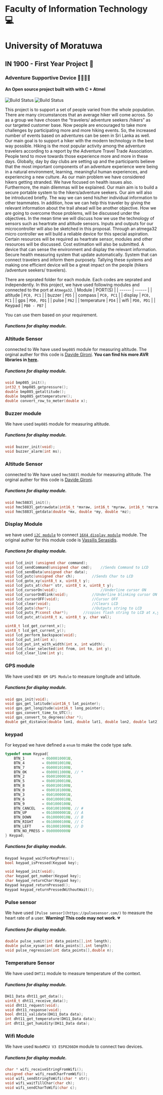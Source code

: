 # Faculty of Information Technology 💻
# University of Moratuwa
## IN 1900 - First Year Project 🤖
### Adventure Supportive Device 🧗‍♀️🧗‍♂️
#### An Open source project built with with C + Atmel
![Build Status](https://img.shields.io/github/directory-file-count/Wisipsy/Adventure-Supportive-Device)
![Build Status](https://img.shields.io/github/downloads/Wisipsy/Adventure-Supportive-Device/total)

This project is to support a set of people varied from the whole population. There are many
circumstances that an average hiker will come across. So as a group we have chosen the “travelers/
adventure seekers /hikers” as our targeted customer base. Now people are encouraged to take more
challenges by participating more and more hiking events. So, the increased number of events based on
adventures can be seen in Sri Lanka as well. Our main goal is to support a hiker with the modern
technology in the best way possible.
Hiking is the most popular activity among the adventure travelers according to a report by
the Adventure Travel Trade Association. People tend to move towards those experience more and
more in these days. Globally, day by day clubs are setting up and the participants believe that the
most important components of an adventure experience were being in a natural environment,
learning, meaningful human experiences, and experiencing a new culture.
As our main problem we have considered hikers getting stranded. We have focused on
health issues also. Furthermore, the main dilemmas will be explained. Our main aim is to build a
secure portable system to the hikers/adventure seekers. Our aim will also be introduced briefly.
The way we can send his/her individual information to other teammates. In addition, how we can
help this traveler by giving the relevant information about the trail ahead will be another objective.
How we are going to overcome those problems, will be discussed under the objectives.
In the mean time we will discuss how we use the technology of sensors such as heartrate
and altitude sensors. Inputs and outputs for our microcontroller will also be sketched in this
proposal. Through an atmega32 micro controller we will build a reliable device for this special
aspiration. Certain resources will be required as heartrate sensor, modules and other resources will
be discussed. Cost estimation will also be submitted.
A device that can sense the environment and display the relevant information. Secure health
measuring system that update automatically. System that can connect travelers and inform them
purposely. Tallying these systems and making one efficient device will be a great impact on the people
(hikers /adventure seekers/ travelers).

There are seprated folder for each module. Each codes are seprated and independently. In this project, we have used following modules and connected to the port at ```Atmega32```.
| Module | PORT(S) |
| ------ | ------ |
| altitude | ```PC0, PC1``` |
| buzzer | ```PD5``` |
| compass | ```PC0, PC1``` |
| display | ```PC0, PC1``` |
| gps | ```PD0, PD1``` |
| pulse | ```PA2``` |
| temperature |  ```PD4``` |
| wifi | ```PD0, PD1``` |
| Keypad | ```PB0 - PB7``` |

You can use them based on your requirement.

##### Functions for display module.

### Altitude Sensor
connected to 
We have used ``bmp085`` module for measuring altitude. The orginal auther for this code is [Davide Gironi](http://davidegironi.blogspot.com/). **You can find his more AVR libraries in [here](https://code.google.com/archive/p/davidegironi/downloads).**
##### Functions for display module.
```c
void bmp085_init();
int32_t bmp085_getpressure();
double bmp085_getaltitude();
double bmp085_gettemperature();
double convert_row_to_meter(double x);
```
### Buzzer module

We have used ``bmp085`` module for measuring altitude. 
##### Functions for display module.
```c
void buzzer_init(void);
void buzzer_alarm(int ms);
```
### Altitude Sensor
connected to 
We have used ``hmc5883l`` module for measuring altitude.  The orginal auther for this code is [Davide Gironi](http://davidegironi.blogspot.com/). 
##### Functions for display module.
```c
void hmc5883l_init();
void hmc5883l_getrawdata(int16_t *mxraw, int16_t *myraw, int16_t *mzraw);
void hmc5883l_getdata(double *mx, double *my, double *mz);
```

### Display Module
we have used [```i2C module```](https://www.electronicscomp.com/i2c-module-16x2-lcd-india#:~:text=I2C%20Module%20has%20a%20inbuilt,of%20either%200x27%20or%200x3F.&text=With%20this%20I2C%20interface%20module,display%20via%20only%202%20wires.) to connect [```16X4 display module```](https://www.winstar.com.tw/products/character-lcd-display-module/lcd-16x4.html) module. The original auther for this module code is [Vassilis Serasidis](https://github.com/Serasidis).
##### Functions for display module.
```c
void lcd_init (unsigned char command);
void lcd_sendCommand(unsigned char cmd);	//Sends Command to LCD
void lcd_sendData(unsigned char data);
void lcd_putc(unsigned char ch);		//Sends Char to LCD
void lcd_goto_xy(uint8_t x, uint8_t y);
void lcd_puts_at(char* str, uint8_t x, uint8_t y);
void lcd_cursorOn(void);					//Underline cursor ON
void lcd_cursorOnBlink(void);			//Underline blinking cursor ON
void lcd_cursorOFF(void);				//Cursor OFF
void lcd_clear(void);					//Clears LCD
void lcd_puts(char*);					//Outputs string to LCD
void lcd_puts_P(const char*);		//copies flash string to LCD at x,y
void lcd_putc_at(uint8_t x, uint8_t y, char val);

uint8_t lcd_get_current_x();
uint8_t lcd_get_current_y();
void lcd_perform_backspace(void);
void lcd_put_int(int x);
void lcd_put_int_with_width(int x, int width);
void lcd_clear_selected(int from, int to, int y);
void lcd_clear_line(int y);
```
### GPS module

We have used ```NEO 6M GPS Module``` to measure longitude and latitude.
##### Functions for display module.
```c
void gps_init(void);
void gps_get_latitude(uint16_t lat_pointer);
void gps_get_longitude(uint16_t long_pointer);
void gps_convert_time_to_UTC();
void gps_convert_to_degrees(char *);
double get_distance(double lon1, double lat1, double lon2, double lat2);
```
### keypad
For keypad we have defined a ```enum``` to make the code type safe.

```c
typedef enum Keypad{
	BTN_1		 = 0b00010001U,
	BTN_4		 = 0b00010010U,
	BTN_7		 = 0b00010100U,
	BTN_OK		 = 0b00011000U, // *
	BTN_2		 = 0b00100001U,
	BTN_5		 = 0b00100010U,
	BTN_8		 = 0b00100100U,
	BTN_0		 = 0b00101000U,
	BTN_3		 = 0b01000001U,
	BTN_6	  	 = 0b01000010U,
	BTN_9		 = 0b01000100U,
	BTN_CANCEL	 = 0b01001000U, // #
	BTN_UP		 = 0b10000001U, // A
	BTN_DOWN	 = 0b10000010U, // B
	BTN_RIGHT	 = 0b10000100U, // C
	BTN_LEFT	 = 0b10001000U, // D
	BTN_NO_PRESS = 0b00000000U 
} Keypad;
```
##### Functions for display module.
```c
Keypad keypad_waitForKeyPress();
bool keypad_isPressed(Keypad key);

void keypad_init(void);
char keypad_get_number(Keypad key);
char keypad_returnChar(Keypad key);
Keypad keypad_returnPressed();
Keypad keypad_returnPressedWithoutWait();
```

### Pulse sensor

We have used ```[Pulse sensor](https://pulsesensor.com/)``` to measure the heart rate of a user. 
**Warning! This code may not work.** 💔

##### Functions for display module.
```c
double pulse_sumit(int data_points[],int length);
double pulse_xysum(int data_points[],int length);
void pulse_regression(int data_points[],double n);
```

### Temperature Sensor

We have used ```DHT11``` module to measure temperature of the context.
##### Functions for display module.
```c
DH11_Data dht11_get_data();
uint8_t dht11_receive_data();
void dht11_request(void);
void dht11_response(void);
bool dht11_validate(DH11_Data data);
int dht11_get_temperature(DH11_Data data);
int dht11_get_humidity(DH11_Data data);
```

### Wifi Module

We have used ```NodeMCU V3 ESP8266DH``` module to connect two devices.

##### Functions for display module.
```c
char * wifi_receiveStringFromWifi();
unsigned char wifi_readCharFromWifi();
void wifi_sendStringToWifi(char * str);
void wifi_waitTillChar(char ch);
void wifi_sendCharToWifi(char c);
```

